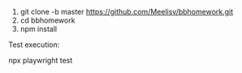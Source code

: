 1) git clone -b master https://github.com/Meelisv/bbhomework.git
2) cd bbhomework
3) npm install


Test execution:

npx playwright test

